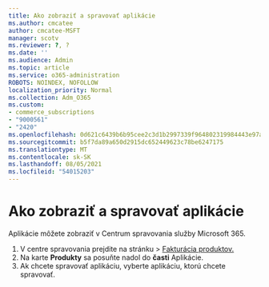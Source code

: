 ```yaml
---
title: Ako zobraziť a spravovať aplikácie
ms.author: cmcatee
author: cmcatee-MSFT
manager: scotv
ms.reviewer: ?, ?
ms.date: ''
ms.audience: Admin
ms.topic: article
ms.service: o365-administration
ROBOTS: NOINDEX, NOFOLLOW
localization_priority: Normal
ms.collection: Adm_O365
ms.custom:
- commerce_subscriptions
- "9000561"
- "2420"
ms.openlocfilehash: 0d621c6439b6b95cee2c3d1b2997339f964802319984443e97a81e492babb6ba
ms.sourcegitcommit: b5f7da89a650d2915dc652449623c78be6247175
ms.translationtype: MT
ms.contentlocale: sk-SK
ms.lasthandoff: 08/05/2021
ms.locfileid: "54015203"
---
```

# <a name="how-to-view-and-manage-apps"></a>Ako zobraziť a spravovať aplikácie

Aplikácie môžete zobraziť v Centrum spravovania služby Microsoft 365.

1. V centre spravovania prejdite na stránku  >  [Fakturácia produktov.](https://go.microsoft.com/fwlink/p/?linkid=842054)
2. Na karte **Produkty** sa posuňte nadol do **časti** Aplikácie.
3. Ak chcete spravovať aplikáciu, vyberte aplikáciu, ktorú chcete spravovať.
